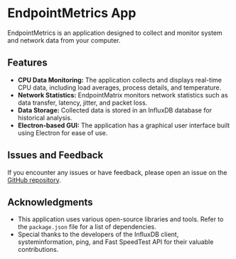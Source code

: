 # EndpointMetrics App

EndpointMetrics is an application designed to collect and monitor system and network data from your computer.

## Features

- **CPU Data Monitoring:** The application collects and displays real-time CPU data, including load averages, process details, and temperature.
- **Network Statistics:** EndpointMatrix monitors network statistics such as data transfer, latency, jitter, and packet loss.
- **Data Storage:** Collected data is stored in an InfluxDB database for historical analysis.
- **Electron-based GUI:** The application has a graphical user interface built using Electron for ease of use.

## Issues and Feedback

If you encounter any issues or have feedback, please open an issue on the [GitHub repository](https://github.com/your-username/EndpointMatrix/issues).

## Acknowledgments

- This application uses various open-source libraries and tools. Refer to the `package.json` file for a list of dependencies.
- Special thanks to the developers of the InfluxDB client, systeminformation, ping, and Fast SpeedTest API for their valuable contributions.

